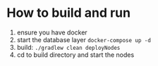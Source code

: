 # How to build and run

1. ensure you have docker
2. start the database layer `docker-compose up -d`
3. build: `./gradlew clean deployNodes`
4. cd to build directory and start the nodes
